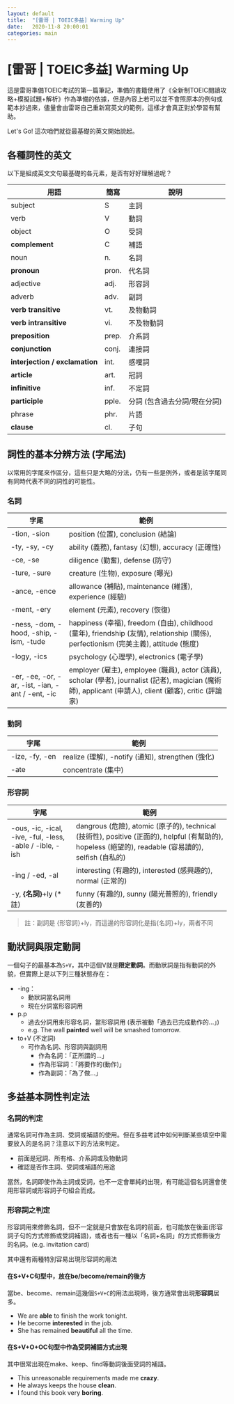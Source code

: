 ```yaml
---
layout: default
title:  "[雷哥 | TOEIC多益] Warming Up"
date:   2020-11-8 20:00:01
categories: main
---
```


# [雷哥 | TOEIC多益] Warming Up

這是雷哥準備TOEIC考試的第一篇筆記，準備的書籍使用了《全新制TOEIC閱讀攻略+模擬試題+解析》作為準備的依據，但是內容上若可以並不會照原本的例句或範本抄過來，儘量會由雷哥自己重新寫英文的範例，這樣才會真正對於學習有幫助。

Let's Go! 這次咱們就從最基礎的英文開始說起。

## 各種詞性的英文

以下是組成英文文句最基礎的各元素，是否有好好理解過呢？

| 用語                           | 簡寫  | 說明                         |
| ------------------------------ | ----- | ---------------------------- |
| subject                        | S     | 主詞                         |
| verb                           | V     | 動詞                         |
| object                         | O     | 受詞                         |
| **complement**                 | C     | 補語                         |
| noun                           | n.    | 名詞                         |
| **pronoun**                    | pron. | 代名詞                       |
| adjective                      | adj.  | 形容詞                       |
| adverb                         | adv.  | 副詞                         |
| **verb transitive**            | vt.   | 及物動詞                     |
| **verb intransitive**          | vi.   | 不及物動詞                   |
| **preposition**                | prep. | 介系詞                       |
| **conjunction**                | conj. | 連接詞                       |
| **interjection / exclamation** | int.  | 感嘆詞                       |
| **article**                    | art.  | 冠詞                         |
| **infinitive**                 | inf.  | 不定詞                       |
| **participle**                 | pple. | 分詞 (包含過去分詞/現在分詞) |
| phrase                         | phr.  | 片語                         |
| **clause**                     | cl.   | 子句                         |



## 詞性的基本分辨方法 (字尾法)

以常用的字尾來作區分，這些只是大略的分法，仍有一些是例外，或者是該字尾同有同時代表不同的詞性的可能性。

### 名詞

| 字尾                                             | 範例                                                         |
| ------------------------------------------------ | ------------------------------------------------------------ |
| -tion, -sion                                     | position (位置), conclusion (結論)                           |
| -ty, -sy, -cy                                    | ability (義務), fantasy (幻想), accuracy (正確性)            |
| -ce, -se                                         | diligence (勤奮), defense (防守)                             |
| -ture, -sure                                     | creature (生物), exposure (曝光)                             |
| -ance, -ence                                     | allowance (補貼), maintenance (維護), experience (經驗)      |
| -ment, -ery                                      | element (元素), recovery (恢復)                              |
| -ness, -dom, -hood, -ship, -ism, -tude           | happiness (幸福), freedom (自由), childhood (童年), friendship (友情), relationship (關係), perfectionism (完美主義), attitude (態度) |
| -logy, -ics                                      | psychology (心理學), electronics (電子學)                    |
| -er, -ee, -or, -ar, -ist, -ian, -ant / -ent, -ic | employer (雇主), employee (職員), actor (演員), scholar (學者), journalist (記者), magician (魔術師), applicant (申請人), client (顧客), critic (評論家) |

### 動詞

| 字尾           | 範例                                              |
| -------------- | ------------------------------------------------- |
| -ize, -fy, -en | realize (理解), -notify (通知), strengthen (強化) |
| -ate           | concentrate (集中)                                |

### 形容詞

| 字尾                                                     | 範例                                                         |
| -------------------------------------------------------- | ------------------------------------------------------------ |
| -ous, -ic, -ical, -ive, -ful, -less, -able / -ible, -ish | dangrous (危險), atomic (原子的), technical (技術性), positive (正面的), helpful (有幫助的), hopeless (絕望的), readable (容易讀的), selfish (自私的) |
| -ing / -ed, -al                                          | interesting (有趣的), interested (感興趣的), normal (正常的) |
| -y, **{名詞}**+ly (*註)                                  | funny (有趣的), sunny (陽光普照的), friendly (友善的)        |

> 註：副詞是 {形容詞}+ly，而這邊的形容詞化是指{名詞}+ly，兩者不同



## 動狀詞與限定動詞

一個句子的最基本為`S+V`，其中這個V就是**限定動詞**。而動狀詞是指有動詞的外貌，但實際上是以下列三種狀態存在：

* -ing：
  * 動狀詞當名詞用
  * 現在分詞當形容詞用
* p.p
  * 過去分詞用來形容名詞，當形容詞用 (表示被動「過去已完成動作的…」)
  * e.g. The wall **painted** well will be smashed tomorrow.
* to+V (不定詞)
  * 可作為名詞、形容詞與副詞用
    * 作為名詞：「正所謂的…」
    * 作為形容詞：「將要作的(動作)」
    * 作為副詞：「為了做…」



## 多益基本詞性判定法

### 名詞的判定

通常名詞可作為主詞、受詞或補語的使用。但在多益考試中如何判斷某些填空中需要放入的是名詞？注意以下的方法來判定。

* 前面是冠詞、所有格、介系詞或及物動詞
* 確認是否作主詞、受詞或補語的用途

當然，名詞即使作為主詞或受詞，也不一定會單純的出現，有可能這個名詞還會使用形容詞或形容詞子句組合而成。

### 形容詞之判定

形容詞用來修飾名詞，但不一定就是只會放在名詞的前面，也可能放在後面(形容詞子句的方式修飾或受詞補語)，或者也有一種以「名詞+名詞」的方式修飾後方的名詞。(e.g. invitation card)

其中還有兩種特別容易出現形容詞的用法

#### 在S+V+C句型中，放在be/become/remain的後方

當be、become、remain這幾個`S+V+C`的用法出現時，後方通常會出現**形容詞**居多。

* We are **able** to finish the work tonight.
* He become **interested** in the job.
* She has remained **beautiful** all the time.

#### 在S+V+O+OC句型中作為受詞補語方式出現

其中很常出現在make、keep、find等動詞後面受詞的補語。

* This unreasonable requirements made me **crazy**.
* He always keeps the house **clean**.
* I found this book very **boring**.